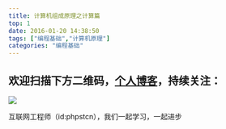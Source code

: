 ```yaml
---
title: 计算机组成原理之计算篇
top: 1
date: 2016-01-20 14:38:50
tags: ["编程基础","计算机原理"]
categories: "编程基础"
---
```


## 欢迎扫描下方二维码，[个人博客](https://www.phpst.cn)，持续关注：

![](https://ww1.sinaimg.cn/large/a616b9a4gy1g4xzv954a4j20760763yo.jpg)

互联网工程师（id:phpstcn），我们一起学习，一起进步
